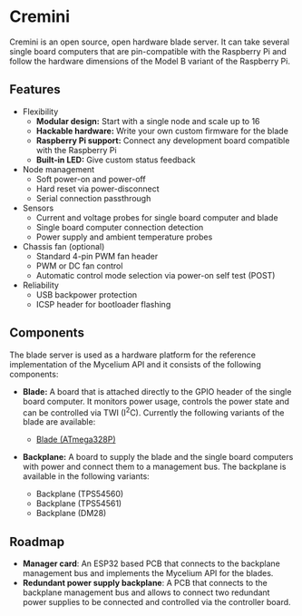# Cremini

Cremini is an open source, open hardware blade server. It can take several single board computers that are pin-compatible with the Raspberry Pi and follow the hardware dimensions of the Model B variant of the Raspberry Pi.

## Features

- Flexibility
  - **Modular design:** Start with a single node and scale up to 16
  - **Hackable hardware:** Write your own custom firmware for the blade
  - **Raspberry Pi support:** Connect any development board compatible with the Raspberry Pi
  - **Built-in LED:** Give custom status feedback
- Node management
  - Soft power-on and power-off
  - Hard reset via power-disconnect
  - Serial connection passthrough
- Sensors
  - Current and voltage probes for single board computer and blade
  - Single board computer connection detection
  - Power supply and ambient temperature probes
- Chassis fan (optional)
  - Standard 4-pin PWM fan header
  - PWM or DC fan control
  - Automatic control mode selection via power-on self test (POST)
- Reliability
  - USB backpower protection
  - ICSP header for bootloader flashing

## Components

The blade server is used as a hardware platform for the reference implementation of the Mycelium API and it consists of the following components:

- **Blade:** A board that is attached directly to the GPIO header of the single board computer. It monitors power usage, controls the power state and can be controlled via TWI (I<sup>2</sup>C). Currently the following variants of the blade are available:

  - [Blade (ATmega328P)](cremini-blade-atmega328p.md)

- **Backplane:** A board to supply the blade and the single board computers with power and connect them to a management bus. The backplane is available in the following variants:

  - Backplane (TPS54560)
  - Backplane (TPS54561)
  - Backplane (DM28)

## Roadmap

- **Manager card**: An ESP32 based PCB that connects to the backplane management bus and implements the Mycelium API for the blades.
- **Redundant power supply backplane**: A PCB that connects to the backplane management bus and allows to connect two redundant power supplies to be connected and controlled via the controller board.
